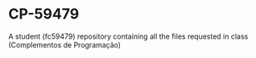 # CP-59479
A student (fc59479) repository containing all the files requested in class (Complementos de Programação)
